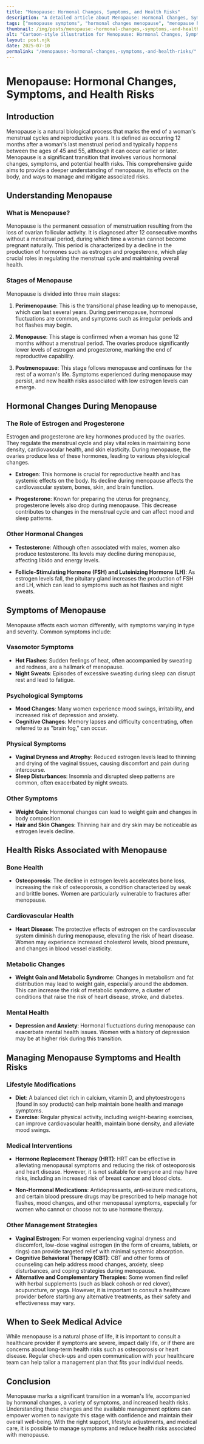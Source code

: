 ```yaml
---
title: "Menopause: Hormonal Changes, Symptoms, and Health Risks"
description: "A detailed article about Menopause: Hormonal Changes, Symptoms, and Health Risks."
tags: ["menopause symptoms", "hormonal changes menopause", "menopause health risks", "menopause and hormones", "menopause effects"]
thumbnail: /img/posts/menopause:-hormonal-changes,-symptoms,-and-health-risks.webp
alt: "Cartoon-style illustration for Menopause: Hormonal Changes, Symptoms, and Health Risks"
layout: post.njk
date: 2025-07-10
permalink: "/menopause:-hormonal-changes,-symptoms,-and-health-risks/"
---
```


# Menopause: Hormonal Changes, Symptoms, and Health Risks

## Introduction

Menopause is a natural biological process that marks the end of a woman's menstrual cycles and reproductive years. It is defined as occurring 12 months after a woman's last menstrual period and typically happens between the ages of 45 and 55, although it can occur earlier or later. Menopause is a significant transition that involves various hormonal changes, symptoms, and potential health risks. This comprehensive guide aims to provide a deeper understanding of menopause, its effects on the body, and ways to manage and mitigate associated risks.

## Understanding Menopause

### What is Menopause?

Menopause is the permanent cessation of menstruation resulting from the loss of ovarian follicular activity. It is diagnosed after 12 consecutive months without a menstrual period, during which time a woman cannot become pregnant naturally. This period is characterized by a decline in the production of hormones such as estrogen and progesterone, which play crucial roles in regulating the menstrual cycle and maintaining overall health.

### Stages of Menopause

Menopause is divided into three main stages:

1. **Perimenopause**: This is the transitional phase leading up to menopause, which can last several years. During perimenopause, hormonal fluctuations are common, and symptoms such as irregular periods and hot flashes may begin.

2. **Menopause**: This stage is confirmed when a woman has gone 12 months without a menstrual period. The ovaries produce significantly lower levels of estrogen and progesterone, marking the end of reproductive capability.

3. **Postmenopause**: This stage follows menopause and continues for the rest of a woman's life. Symptoms experienced during menopause may persist, and new health risks associated with low estrogen levels can emerge.

## Hormonal Changes During Menopause

### The Role of Estrogen and Progesterone

Estrogen and progesterone are key hormones produced by the ovaries. They regulate the menstrual cycle and play vital roles in maintaining bone density, cardiovascular health, and skin elasticity. During menopause, the ovaries produce less of these hormones, leading to various physiological changes.

- **Estrogen**: This hormone is crucial for reproductive health and has systemic effects on the body. Its decline during menopause affects the cardiovascular system, bones, skin, and brain function.

- **Progesterone**: Known for preparing the uterus for pregnancy, progesterone levels also drop during menopause. This decrease contributes to changes in the menstrual cycle and can affect mood and sleep patterns.

### Other Hormonal Changes

- **Testosterone**: Although often associated with males, women also produce testosterone. Its levels may decline during menopause, affecting libido and energy levels.

- **Follicle-Stimulating Hormone (FSH) and Luteinizing Hormone (LH)**: As estrogen levels fall, the pituitary gland increases the production of FSH and LH, which can lead to symptoms such as hot flashes and night sweats.

## Symptoms of Menopause

Menopause affects each woman differently, with symptoms varying in type and severity. Common symptoms include:

### Vasomotor Symptoms

- **Hot Flashes**: Sudden feelings of heat, often accompanied by sweating and redness, are a hallmark of menopause.
- **Night Sweats**: Episodes of excessive sweating during sleep can disrupt rest and lead to fatigue.

### Psychological Symptoms

- **Mood Changes**: Many women experience mood swings, irritability, and increased risk of depression and anxiety.
- **Cognitive Changes**: Memory lapses and difficulty concentrating, often referred to as "brain fog," can occur.

### Physical Symptoms

- **Vaginal Dryness and Atrophy**: Reduced estrogen levels lead to thinning and drying of the vaginal tissues, causing discomfort and pain during intercourse.
- **Sleep Disturbances**: Insomnia and disrupted sleep patterns are common, often exacerbated by night sweats.

### Other Symptoms

- **Weight Gain**: Hormonal changes can lead to weight gain and changes in body composition.
- **Hair and Skin Changes**: Thinning hair and dry skin may be noticeable as estrogen levels decline.

## Health Risks Associated with Menopause

### Bone Health

- **Osteoporosis**: The decline in estrogen levels accelerates bone loss, increasing the risk of osteoporosis, a condition characterized by weak and brittle bones. Women are particularly vulnerable to fractures after menopause.

### Cardiovascular Health

- **Heart Disease**: The protective effects of estrogen on the cardiovascular system diminish during menopause, elevating the risk of heart disease. Women may experience increased cholesterol levels, blood pressure, and changes in blood vessel elasticity.

### Metabolic Changes

- **Weight Gain and Metabolic Syndrome**: Changes in metabolism and fat distribution may lead to weight gain, especially around the abdomen. This can increase the risk of metabolic syndrome, a cluster of conditions that raise the risk of heart disease, stroke, and diabetes.

### Mental Health

- **Depression and Anxiety**: Hormonal fluctuations during menopause can exacerbate mental health issues. Women with a history of depression may be at higher risk during this transition.

## Managing Menopause Symptoms and Health Risks

### Lifestyle Modifications

- **Diet**: A balanced diet rich in calcium, vitamin D, and phytoestrogens (found in soy products) can help maintain bone health and manage symptoms.
- **Exercise**: Regular physical activity, including weight-bearing exercises, can improve cardiovascular health, maintain bone density, and alleviate mood swings.

### Medical Interventions

- **Hormone Replacement Therapy (HRT)**: HRT can be effective in alleviating menopausal symptoms and reducing the risk of osteoporosis and heart disease. However, it is not suitable for everyone and may have risks, including an increased risk of breast cancer and blood clots.
  
- **Non-Hormonal Medications**: Antidepressants, anti-seizure medications, and certain blood pressure drugs may be prescribed to help manage hot flashes, mood changes, and other menopausal symptoms, especially for women who cannot or choose not to use hormone therapy.

### Other Management Strategies

- **Vaginal Estrogen**: For women experiencing vaginal dryness and discomfort, low-dose vaginal estrogen (in the form of creams, tablets, or rings) can provide targeted relief with minimal systemic absorption.
- **Cognitive Behavioral Therapy (CBT)**: CBT and other forms of counseling can help address mood changes, anxiety, sleep disturbances, and coping strategies during menopause.
- **Alternative and Complementary Therapies**: Some women find relief with herbal supplements (such as black cohosh or red clover), acupuncture, or yoga. However, it is important to consult a healthcare provider before starting any alternative treatments, as their safety and effectiveness may vary.

## When to Seek Medical Advice

While menopause is a natural phase of life, it is important to consult a healthcare provider if symptoms are severe, impact daily life, or if there are concerns about long-term health risks such as osteoporosis or heart disease. Regular check-ups and open communication with your healthcare team can help tailor a management plan that fits your individual needs.

## Conclusion

Menopause marks a significant transition in a woman's life, accompanied by hormonal changes, a variety of symptoms, and increased health risks. Understanding these changes and the available management options can empower women to navigate this stage with confidence and maintain their overall well-being. With the right support, lifestyle adjustments, and medical care, it is possible to manage symptoms and reduce health risks associated with menopause.